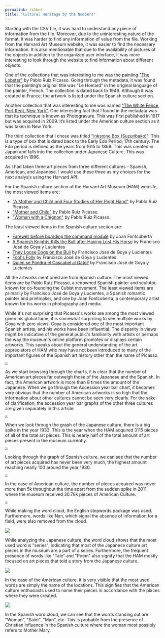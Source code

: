 ```yaml
---
permalink: /chbn/
title: "Cultural Heritage by the Numbers"
---
```


Starting with the CSV file, it was hard to understand any piece of information from the file. Moreover, due to the uninteresting nature of the format, it was harder to find any information of value from the file. Working from the Harvard Art Museum website, it was easier to find the necessary information. It is also mentionable that due to the availability of pictures of the objects in addition to the organized user interface, it was more interesting to look through the website to find information about different objects.

One of the collections that was interesting to me was the painting ["The Lobster"](https://hvrd.art/o/278689) by Pablo Ruiz Picasso. Going through the metadata, it was found that the painting’s original title was "Le Homard" in the original language of the painter, French. The collection is dated back to 1949. Although it was created in France, the artwork is listed under the Spanish culture section.

Another collection that was interesting to me was named ["The White Fence, Port Kent, New York"](https://hvrd.art/o/331744). One interesting fact that I found in the metadata was that its technique is known as Photogravure. This was first published in 1917 but was acquired in 2009. It’s listed under the American culture section as it was taken in New York.

The third collection that I chose was titled ["Inkstone Box (Suzuribako)"](https://hvrd.art/o/200514). This is a type of box that is dated back to the Early Edo Period, 17th century. The Edo period is defined as the years from 1615 to 1868. This was created in Japan and falls into the collection under Japanese Culture. This was acquired in 1996.

As I had taken three art pieces from three different cultures - Spanish, American, and Japanese. I would use these three as my choices for the next analysis using the Harvard API.

For the Spanish culture section of the Harvard Art Museum (HAM) website, the most viewed items are:

- ["A Mother and Child and Four Studies of Her Right Hand"](https://harvardartmuseums.org/collections/object/299997) by Pablo Ruiz Picasso.
- ["Mother and Child"](https://harvardartmuseums.org/collections/object/299993) by Pablo Ruiz Picasso.
- ["Woman with a Chignon"](https://harvardartmuseums.org/collections/object/229046) by Pablo Ruiz Picasso.

The least viewed items in the Spanish culture section are:

- [Farewell before boarding the command module](https://www.harvardartmuseums.org/collections/object/49921) by Joan Fontcuberta
- [A Spanish Knights Kills the Bull after Having Lost His Horse](https://www.harvardartmuseums.org/collections/object/277220) by Francisco José de Goya y Lucientes
- [They Loose Dogs on the Bull](https://www.harvardartmuseums.org/collections/object/277714) by Francisco José de Goya y Lucientes
- [Fool's Folly](https://www.harvardartmuseums.org/collections/object/342804) by Francisco José de Goya y Lucientes
- [Quien se Pondra el Cascabel al Gato?](https://www.harvardartmuseums.org/collections/object/370276) by Francisco José de Goya y Lucientes

All the artworks mentioned are from Spanish culture. The most viewed items are by Pablo Ruiz Picasso, a renowned Spanish painter and sculptor, known for co-founding the Cubist movement. The least viewed items are primarily by Francisco José de Goya y Lucientes, a Spanish romantic painter and printmaker, and one by Joan Fontcuberta, a contemporary artist known for his works in photography and media.

While it's not surprising that Picasso's works are among the most viewed given his global fame, it is somewhat surprising to see multiple works by Goya with zero views. Goya is considered one of the most important Spanish artists, and his works have been influential. The disparity in views might be indicative of the general public's familiarity with artists or perhaps the way the museum's online platform promotes or displays certain artworks. This speaks about the general understanding of the art appreciators of HAM who may have not been introduced to many of the important figures of the Spanish art history other than the name of Picasso. 

<img src="/assets/images/number_all.png" style="zoom:50%"/>

As we start browsing through the charts, it is clear that the number of American art pieces far outweigh those of the Japanese and the Spanish. In fact, the American artwork is more than 8 times the amount of the Japanese. When we go through the Accession year bar chart, it becomes very obvious that the number of American artworks is so high that the information about other cultures cannot be seen very clearly. For the sake of clarification, the accession year bar graphs of the other three cultures are given separately in this article.

<img src="/assets/images/Accession_year_all.png" style="zoom:50%"/>

When we look through the graph of the Japanese culture, there is a big spike in the year 1933. This is the year when the HAM acquired 3115 pieces of all of the total art pieces. This is nearly half of the total amount of art pieces present in the museum currently.

<img src="/assets/images/accession_year_japanese.png" style="zoom:50%"/>

Looking through the graph of Spanish culture, we can see that the number of art pieces acquired has never been very much, the highest amount reaching nearly 100 around the year 1930. 

<img src="/assets/images/accession_year_spanish.png" style="zoom:50%"/>

In the case of American culture, the number of pieces acquired was never more than 5k throughout the time apart from the sudden spike in 2011 where the museum received 30.78k pieces of American Culture.

<img src="/assets/images/accession_year_american.png" style="zoom:50%"/>

While making the word cloud, the English stopwords package was used. Furthermore, words like Nan, which signal the absence of information for a field, were also removed from the cloud.

<img src="/assets/images/Japanese.png" style="zoom:100%"/>

While analyzing the Japanese culture, the word cloud shows that the most used word is "series", indicating that most of the Japanese culture art pieces in the museum are a part of a series. Furthermore, the frequent presence of words like "Tale" and "Poem" also signify that the HAM mostly focused on art pieces that told a story from the Japanese culture.

<img src="/assets/images/American.png" style="zoom:100%"/>

In the case of the American culture, it is very visible that the most used words are simply the name of the locations. This signifies that the American culture enthusiasts used to name their pieces in accordance with the places where they were created.

<img src="/assets/images/Spanish.png" style="zoom:100%"/>

In the Spanish word cloud, we can see that the words standing out are "Woman", "Saint", "Man", etc. This is probable from the presence of Christian influence in the Spanish culture where the woman most possibly refers to Mother Mary.
